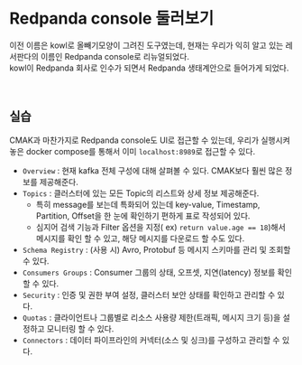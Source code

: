 # Redpanda console 둘러보기
이전 이름은 kowl로 올빼기모양이 그려진 도구였는데, 현재는 우리가 익히 알고 있는 레서판다의 이름인 Redpanda console로 리뉴얼되었다.  
kowl이 Redpanda 회사로 인수가 되면서 Redpanda 생태계안으로 들어가게 되었다.

<br>

## 실습
CMAK과 마찬가지로 Redpanda console도 UI로 접근할 수 있는데, 우리가 실행시켜 놓은 docker compose를 통해서 이미 `localhost:8989`로 접근할 수 있다.  

* `Overview` : 현재 kafka 전체 구성에 대해 살펴볼 수 있다. CMAK보다 훨씬 많은 정보를 제공해준다.
* `Topics` : 클러스터에 있는 모든 Topic의 리스트와 상세 정보 제공해준다.
  * 특히 message를 보는데 특화되어 있는데 key-value, Timestamp, Partition, Offset을 한 눈에 확인하기 편하게 표로 작성되어 있다.
  * 심지어 검색 기능과 Filter 옵션을 지정( ex) `return value.age == 18`)해서 메시지를 확인 할 수 있고, 해당 메시지를 다운로드 할 수도 있다. 
* `Schema Registry` : (사용 시) Avro, Protobuf 등 메시지 스키마를 관리 및 조회할 수 있다.
* `Consumers Groups` : Consumer 그룹의 상태, 오프셋, 지연(latency) 정보를 확인할 수 있다. 
* `Security` : 인증 및 권한 부여 설정, 클러스터 보안 상태를 확인하고 관리할 수 있다.
* `Quotas` : 클라이언트나 그룹별로 리소스 사용량 제한(트래픽, 메시지 크기 등)을 설정하고 모니터링 할 수 있다.
* `Connectors` : 데이터 파이프라인의 커넥터(소스 및 싱크)를 구성하고 관리할 수 있다.